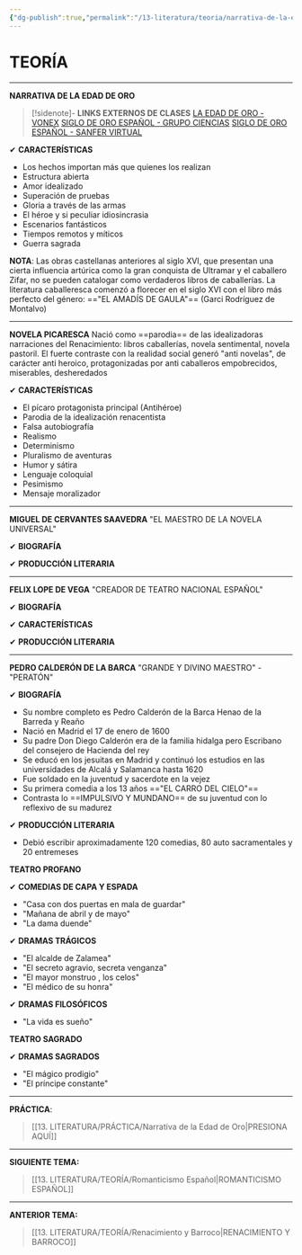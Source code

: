 ```yaml
---
{"dg-publish":true,"permalink":"/13-literatura/teoria/narrativa-de-la-edad-de-oro/","tags":["Literatura","Teoría"]}
---
```


# TEORÍA
---
**NARRATIVA DE LA EDAD DE ORO** 

>[!sidenote]- **LINKS EXTERNOS DE CLASES** 
>[LA EDAD DE ORO - VONEX](https://www.youtube.com/watch?v=hPOcafbTq_4) 
>[SIGLO DE ORO ESPAÑOL - GRUPO CIENCIAS](https://www.youtube.com/watch?v=wbzQa2Mj0wQ) 
>[SIGLO DE ORO ESPAÑOL - SANFER VIRTUAL](https://www.youtube.com/watch?v=Qx-RpnjGKY0) 

✔ **CARACTERÍSTICAS**
- Los hechos importan más que quienes los realizan
- Estructura abierta
- Amor idealizado
- Superación de pruebas
- Gloria a través de las armas
- El héroe y si peculiar idiosincrasia
- Escenarios fantásticos
- Tiempos remotos y míticos
- Guerra sagrada

**NOTA**:
Las obras castellanas anteriores al siglo XVI, que presentan una cierta influencia artúrica como la gran conquista de Ultramar y el caballero Zifar, no se pueden catalogar como verdaderos libros de caballerías.
La literatura caballeresca comenzó a florecer en el siglo XVI con el libro más perfecto del género: =="EL AMADÍS DE GAULA"== (Garci Rodríguez de Montalvo)

---
**NOVELA PICARESCA**
Nació como ==parodia== de las idealizadoras narraciones del Renacimiento: libros caballerías, novela sentimental, novela pastoril.
El fuerte contraste con la realidad social generó "anti novelas", de carácter anti heroico, protagonizadas por anti caballeros empobrecidos, miserables, desheredados

✔ **CARACTERÍSTICAS**
- El pícaro protagonista principal (Antihéroe)
- Parodia de la idealización renacentista
- Falsa autobiografía
- Realismo
- Determinismo
- Pluralismo de aventuras
- Humor y sátira
- Lenguaje coloquial
- Pesimismo
- Mensaje moralizador

---
**MIGUEL DE CERVANTES SAAVEDRA**
"EL MAESTRO DE LA NOVELA UNIVERSAL"

✔ **BIOGRAFÍA**


✔ **PRODUCCIÓN LITERARIA**





---
**FELIX LOPE DE VEGA**
"CREADOR DE TEATRO NACIONAL ESPAÑOL"

✔ **BIOGRAFÍA**



✔ **CARACTERÍSTICAS**



✔ **PRODUCCIÓN LITERARIA**


---
**PEDRO CALDERÓN DE LA BARCA**
"GRANDE Y DIVINO MAESTRO" - "PERATÓN"

✔ **BIOGRAFÍA**
- Su nombre completo es Pedro Calderón de la Barca Henao de la Barreda y Reaño
- Nació en Madrid el 17 de enero de 1600
- Su padre Don Diego Calderón era de la familia hidalga pero Escribano del consejero de Hacienda del rey
- Se educó en los jesuitas en Madrid y continuó los estudios en las universidades de Alcalá y Salamanca hasta 1620
- Fue soldado en la juventud y sacerdote en la vejez
- Su primera comedia a los 13 años =="EL CARRO DEL CIELO"==
- Contrasta lo ==IMPULSIVO Y MUNDANO== de su juventud con lo reflexivo de su madurez


✔ **PRODUCCIÓN LITERARIA**
- Debió escribir aproximadamente 120 comedias, 80 auto sacramentales y 20 entremeses

**TEATRO PROFANO**

✔ **COMEDIAS DE CAPA Y ESPADA**
- "Casa con dos puertas en mala de guardar"
- "Mañana de abril y de mayo"
- "La dama duende"

✔ **DRAMAS TRÁGICOS**
- "El alcalde de Zalamea"
- "El secreto agravio, secreta venganza"
- "El mayor monstruo , los celos"
- "El médico de su honra"

✔ **DRAMAS FILOSÓFICOS**
- "La vida es sueño"

**TEATRO SAGRADO** 

✔ **DRAMAS SAGRADOS**
- "El mágico prodigio"
- "El príncipe constante"

---
**PRÁCTICA**:
>[[13. LITERATURA/PRÁCTICA/Narrativa de la Edad de Oro\|PRESIONA AQUÍ]]

---
**SIGUIENTE TEMA:** 
>[[13. LITERATURA/TEORÍA/Romanticismo Español\|ROMANTICISMO ESPAÑOL]]

---
**ANTERIOR TEMA:** 
>[[13. LITERATURA/TEORÍA/Renacimiento y Barroco\|RENACIMIENTO Y BARROCO]]

